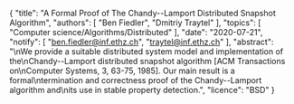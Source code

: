 {
    "title": "A Formal Proof of The Chandy--Lamport Distributed Snapshot Algorithm",
    "authors": [
        "Ben Fiedler",
        "Dmitriy Traytel"
    ],
    "topics": [
        "Computer science/Algorithms/Distributed"
    ],
    "date": "2020-07-21",
    "notify": [
        "ben.fiedler@inf.ethz.ch",
        "traytel@inf.ethz.ch"
    ],
    "abstract": "\nWe provide a suitable distributed system model and implementation of the\nChandy--Lamport distributed snapshot algorithm [ACM Transactions on\nComputer Systems, 3, 63-75, 1985]. Our main result is a formal\ntermination and correctness proof of the Chandy--Lamport algorithm and\nits use in stable property detection.",
    "licence": "BSD"
}